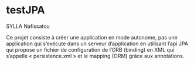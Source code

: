 # testJPA

SYLLA Nafissatou

Ce projet consiste à créer une application en mode autonome,
pas une application qui s’exécute dans un serveur d’application
en utilisant l’api JPA qui propose un fichier de configuration de l’ORB (binding) en XML qui s’appelle
« persistence.xml » et le mapping (ORM) grâce aux annotations.



